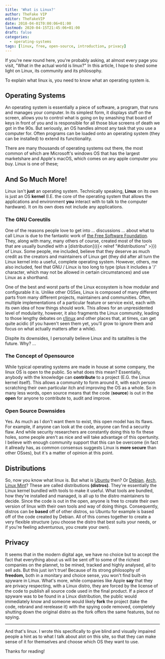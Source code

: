 ```yaml
---
title: 'What is Linux?'
author: TheFake VIP
editor: TheFakeVIP
date: 2018-04-01T0:00:06+01:00
lastmod: 2020-04-15T21:45:06+01:00
draft: false
categories:
  - operating-systems
tags: [linux, free, open-source, introduction, privacy]
---
```


If you're new round here, you're probably asking, at almost every page
you visit, "What in the actual world is linux?" In this article, I hope
to shed some light on Linux, its community and its philosophy.

<!--more-->

To explain what linux is, you need to know what an operating system is.

## Operating Systems

An operating system is essentially a piece of software, a program, that
runs and manages your computer. In its simplest form, it displays stuff
on the screen, allows you to control what is going on by smashing that
board of keys in front of you and is responsible for all those blue
screens of death we got in the 90s. But seriously, an OS handles
almost any task that you use a computer for. Often programs can be
loaded onto an operating system (they can be installed) to extend its
functionality.

There are many thousands of operating systems out there, the most common
of which are Microsoft's windows OS that has the largest marketshare and
Apple's macOS, which comes on any apple computer you buy. Linux is one
of these;

## And So Much More!

Linux isn't **just** an operating system. Technically speaking,
**Linux** on its own is just an OS **kernel** (I.E. the core
of the operating system that allows the applications and environment
**you** interact with to talk to the computer hardware). It on its own
does not include any applications.

### The GNU Coreutils

One of the reasons people love to get into ... discussions ... about
what to call Linux is due to the fantastic work of [the Free Software
Foundation](https://fsf.org). They, along with many, many others of
course, created most of the tools that are usually bundled with a
[distribution]({{< relref "#distributions" >}}) of Linux. Some
people, me included, believe that they deserve as much credit as the
creators and maintainers of Linux get (they did after all turn the Linux
kernel into a useful, complete operating system. However, others, me
also included, feel that GNU / Linux is too long to type (plus it
includes a '/' character, which may not be allowed in certain
circumstances) and use Linux as a shorthand.

One of the best and worst parts of the Linux ecosystem is how modular
and configurable it is. Unlike other OSSes, Linux is composed of many
different parts from many different projects, maintainers and
communities. Often, multiple implementations of a particular feature or
service exist, each with its own idea of how things should work. This
allows for an unpresidented level of modularity, however, it also
fragments the Linux community, leading to those lengthy debates on
[r/linux](https://reddit.com/r/linux) and other places that, at times,
can get quite acidic (if you haven't seen them yet, you'll grow to
ignore them and focus on what actually matters after a while).

Dispite its downsides, I personally believe Linux and its satalites is
the future. Why? ...

### The Concept of Opensource

While typical operating systems are made in house at some company, the
linux OS is open to the public. So what does this mean? Essentially,
anybody with the knowledge can **contribute** to a project (E.G. the
Linux kernel itself). This allows a community to form around it, with
each person scratching their own particular itch and improving the OS as
a whole. So in many less words, open source means that the code
(**source**) is out in the **open** for anyone to contribute to, audit
and improve.

### Open Source Downsides

Yes. As much as I don't want them to exist, this open model has its
flaws. For example, if anyone can look at the code, anyone can find a
security flaw. And while security researchers are constantly doing this
to fix these holes, some people aren't as nice and will take advantage
of this opertunity. I believe with enough community support that this
can be overcome (in fact it allready has, as common consensus suggests
Linux is **more secure** than other OSses), but it's a matter of opinion
at this point.

## Distributions

So, now you know what linux is. But what is [Ubuntu](https://ubuntu.com)
then? Or [Debian](https://debian.org), [Arch](https://archlinux.org),
[Linux Mint](https://linuxmint.com)? These are called distributions
**(distros)**. They're essentially the Linux kernel bundled with tools
to make it useful. What tools are bundled, how they're installed and
managed, is all up to the distro maintainers to decide. Since the code
is out in the open, anyone is free to create their own version of linux
with their own tools and way of doing things. Consequently, distros can
be **based** off of other distros, so Ubuntu for example is based off of
the code created by Debian. All of this comes together to create a very
flexible structure (you choose the distro that best suits your needs, or
if you're feeling adventurous, you create your own).

## Privacy

It seems that in the modern digital age, we have no choice but to accept
the fact that everything about us will be sent off to some of the
richest companies on the plannet, to be mined, tracked and highly
analysed, all to sell ads. But this just isn't true! Because of its
strong philosophy of **freedom,** both in a monitary and choice sense,
you won't find built-in spyware in Linux. What's more, while companies
like Apple **say** that they are privacy respecting, with a Linux distro,
they are forced by the license of the code to publish all source code
used in the final product. If a piece of spyware was to be found in a
Linux distribution, the public would immediately know and someone would
likely **fork** the project (take the code, rebrand and rerelease it)
with the spying code removed, completely shutting down the original
distro as the fork offers the same features, but no spying.

---

And that's linux. I wrote this specifically to give blind and visually
impaired people a hint as to what I talk about alot on this site, so that
they can make sense of it for themselves and choose which OS they want
to use.

Thanks for reading!
